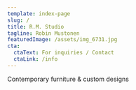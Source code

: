 ```yaml
---
template: index-page
slug: /
title: R.M. Studio
tagline: Robin Mustonen
featuredImage: /assets/img_6731.jpg
cta:
  ctaText: For inquiries / Contact
  ctaLink: /info
---
```

 Contemporary furniture & custom designs